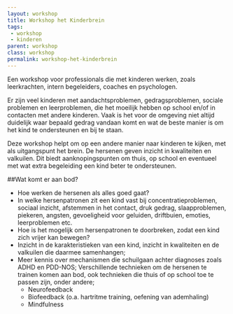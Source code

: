 ```yaml
---
layout: workshop
title: Workshop het Kinderbrein
tags:
 - workshop
 - kinderen
parent: workshop
class: workshop
permalink: workshop-het-kinderbrein
---
```

Een workshop voor professionals die met kinderen werken, zoals leerkrachten, intern begeleiders, coaches en psychologen.

Er zijn veel kinderen met aandachtsproblemen, gedragsproblemen, sociale problemen en leerproblemen, die het moeilijk hebben op school en/of in contacten met andere kinderen. Vaak is het voor de omgeving niet altijd duidelijk waar bepaald gedrag vandaan komt en wat de beste manier is om het kind te ondersteunen en bij te staan.

Deze workshop helpt om op een andere manier naar kinderen te kijken, met als uitgangspunt het brein. De hersenen geven inzicht in kwaliteiten en valkuilen. Dit biedt aanknopingspunten om thuis, op school en eventueel met wat extra begeleiding een kind beter te ondersteunen.

##Wat komt er aan bod?

* Hoe werken de hersenen als alles goed gaat?
* In welke hersenpatronen zit een kind vast bij concentratieproblemen, sociaal inzicht, afstemmen in het contact, druk gedrag, slaapproblemen, piekeren, angsten, gevoeligheid voor geluiden, driftbuien, emoties, leerproblemen etc.
* Hoe is het mogelijk om hersenpatronen te doorbreken, zodat een kind zich vrijer kan bewegen?
* Inzicht in de karakteristieken van een kind, inzicht in kwaliteiten en de valkuilen die daarmee samenhangen;
* Meer kennis over mechanismen die schuilgaan achter diagnoses zoals ADHD en PDD-NOS;
Verschillende technieken om de hersenen te trainen komen aan bod, ook technieken die thuis of op school toe te passen zijn, onder andere;
    * Neurofeedback
    * Biofeedback (o.a. hartritme training, oefening van ademhaling)
    * Mindfulness
